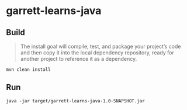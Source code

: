 # garrett-learns-java

## Build

> The install goal will compile, test, and package your project’s code and then copy it into the local dependency repository, ready for another project to reference it as a dependency.
```
mvn clean install
```

## Run

```
java -jar target/garrett-learns-java-1.0-SNAPSHOT.jar
```